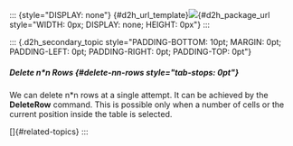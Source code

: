 ::: {style="DISPLAY: none"}
[](ms-xhelp:///?Id=d2h_url_template){#d2h_url_template}![](!package_url!){#d2h_package_url style="WIDTH: 0px; DISPLAY: none; HEIGHT: 0px"}
:::

::: {.d2h_secondary_topic style="PADDING-BOTTOM: 10pt; MARGIN: 0pt; PADDING-LEFT: 0pt; PADDING-RIGHT: 0pt; PADDING-TOP: 0pt"}
##### Delete n\*n Rows {#delete-nn-rows style="tab-stops: 0pt"}

We can delete n\*n rows at a single attempt. It can be achieved by the **DeleteRow** command. This is possible only when a number of cells or the current position inside the table is selected.

[]{#related-topics}
:::
